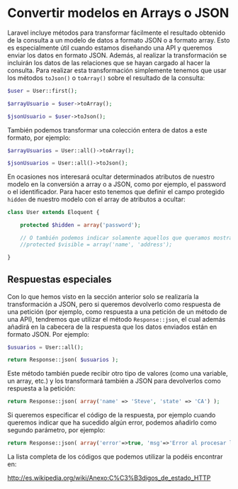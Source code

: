 

<!-- ************************************************************************-->
# Convertir modelos en Arrays o JSON

Laravel incluye métodos para transformar fácilmente el resultado obtenido de la consulta a un modelo de datos a formato JSON o a formato array. Esto es especialmente útil cuando estamos diseñando una API y queremos enviar los datos en formato JSON. Además, al realizar la transformación se incluirán los datos de las relaciones que se hayan cargado al hacer la consulta. Para realizar esta transformación simplemente tenemos que usar los métodos `toJson()` o `toArray()` sobre el resultado de la consulta:

```php
$user = User::first();

$arrayUsuario = $user->toArray();

$jsonUsuario = $user->toJson();
```

También podemos transformar una colección entera de datos a este formato, por ejemplo:

```php
$arrayUsuarios = User::all()->toArray();

$jsonUsuarios = User::all()->toJson();
```


En ocasiones nos interesará ocultar determinados atributos de nuestro modelo en la conversión a array o a JSON, como por ejemplo, el password o el identificador. Para hacer esto tenemos que definir el campo protegido `hidden` de nuestro modelo con el array de atributos a ocultar:

```php
class User extends Eloquent {

    protected $hidden = array('password');

    // O también podemos indicar solamente aquellos que queramos mostrar:
    //protected $visible = array('name', 'address');

}
```


<!-- ************************************************************************-->
## Respuestas especiales

Con lo que hemos visto en la sección anterior solo se realizaría la transformación a JSON, pero si queremos devolverlo como respuesta de una petición (por ejemplo, como respuesta a una petición de un método de una API), tendremos que utilizar el método `Response::json`, el cual además añadirá en la cabecera de la respuesta que los datos enviados están en formato JSON. Por ejemplo:


```php
$usuarios = User::all();

return Response::json( $usuarios );
```

Este método también puede recibir otro tipo de valores (como una variable, un array, etc.) y los transformará también a JSON para devolverlos como respuesta a la petición:

```php
return Response::json( array('name' => 'Steve', 'state' => 'CA') );
```

Si queremos especificar el código de la respuesta, por ejemplo cuando queremos indicar que ha sucedido algún error, podemos añadirlo como segundo parámetro, por ejemplo:


```php
return Response::json( array('error'=>true, 'msg'=>'Error al procesar la petición' ), 500 );
```

La lista completa de los códigos que podemos utilizar la podéis encontrar en:


http://es.wikipedia.org/wiki/Anexo:C%C3%B3digos_de_estado_HTTP

